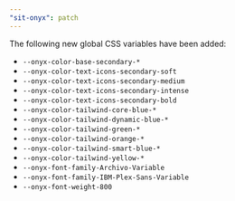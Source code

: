 ```yaml
---
"sit-onyx": patch
---
```


The following new global CSS variables have been added:

- `--onyx-color-base-secondary-*`
- `--onyx-color-text-icons-secondary-soft`
- `--onyx-color-text-icons-secondary-medium`
- `--onyx-color-text-icons-secondary-intense`
- `--onyx-color-text-icons-secondary-bold`
- `--onyx-color-tailwind-core-blue-*`
- `--onyx-color-tailwind-dynamic-blue-*`
- `--onyx-color-tailwind-green-*`
- `--onyx-color-tailwind-orange-*`
- `--onyx-color-tailwind-smart-blue-*`
- `--onyx-color-tailwind-yellow-*`
- `--onyx-font-family-Archivo-Variable`
- `--onyx-font-family-IBM-Plex-Sans-Variable`
- `--onyx-font-weight-800`

